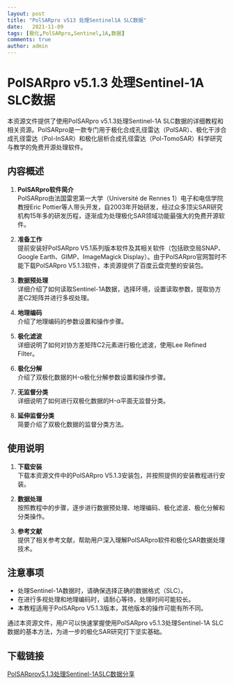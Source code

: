 ```yaml
---
layout: post
title: "PolSARpro v513 处理Sentinel1A SLC数据"
date:   2021-11-09
tags: [极化,PolSARpro,Sentinel,1A,数据]
comments: true
author: admin
---
```

# PolSARpro v5.1.3 处理Sentinel-1A SLC数据

本资源文件提供了使用PolSARpro v5.1.3处理Sentinel-1A SLC数据的详细教程和相关资源。PolSARpro是一款专门用于极化合成孔径雷达（PolSAR）、极化干涉合成孔径雷达（Pol-InSAR）和极化层析合成孔径雷达（Pol-TomoSAR）科学研究与教学的免费开源处理软件。

## 内容概述

1. **PolSARpro软件简介**  
   PolSARpro由法国雷恩第一大学（Université de Rennes 1）电子和电信学院教授Eric Pottier等人带头开发，自2003年开始研发，经过众多顶尖SAR研究机构15年多的研发历程，逐渐成为处理极化SAR领域功能最强大的免费开源软件。

2. **准备工作**  
   提前安装好PolSARpro V5.1系列版本软件及其相关软件（包括欧空局SNAP、Google Earth、GIMP、ImageMagick Display）。由于PolSARpro官网暂时不能下载PolSARpro V5.1.3软件，本资源提供了百度云盘完整的安装包。

3. **数据预处理**  
   详细介绍了如何读取Sentinel-1A数据，选择环境，设置读取参数，提取协方差C2矩阵并进行多视处理。

4. **地理编码**  
   介绍了地理编码的参数设置和操作步骤。

5. **极化滤波**  
   详细说明了如何对协方差矩阵C2元素进行极化滤波，使用Lee Refined Filter。

6. **极化分解**  
   介绍了双极化数据的H-α极化分解参数设置和操作步骤。

7. **无监督分类**  
   详细说明了如何进行双极化数据的H-α平面无监督分类。

8. **延伸监督分类**  
   简要介绍了双极化数据的监督分类方法。

## 使用说明

1. **下载安装**  
   下载本资源文件中的PolSARpro V5.1.3安装包，并按照提供的安装教程进行安装。

2. **数据处理**  
   按照教程中的步骤，逐步进行数据预处理、地理编码、极化滤波、极化分解和分类操作。

3. **参考文献**  
   提供了相关参考文献，帮助用户深入理解PolSARpro软件和极化SAR数据处理技术。

## 注意事项

- 处理Sentinel-1A数据时，请确保选择正确的数据格式（SLC）。
- 在进行多视处理和地理编码时，请耐心等待，处理时间可能较长。
- 本教程适用于PolSARpro V5.1.3版本，其他版本的操作可能有所不同。

通过本资源文件，用户可以快速掌握使用PolSARpro v5.1.3处理Sentinel-1A SLC数据的基本方法，为进一步的极化SAR研究打下坚实基础。

## 下载链接

[PolSARprov5.1.3处理Sentinel-1ASLC数据分享](https://pan.quark.cn/s/12ed7c760a6e)